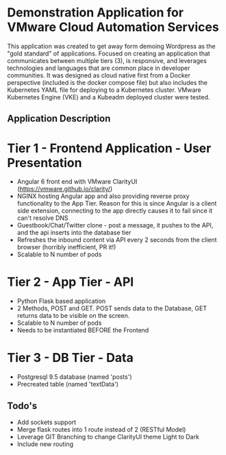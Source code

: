 # Demonstration Application for VMware Cloud Automation Services 

This application was created to get away form demoing Wordpress as the "gold standard" of applications. Focused on creating an application that communicates between multiple tiers (3), is responsive, and leverages technologies and languages that are common place in developer communities. It was designed as cloud native first from a Docker perspective (included is the docker compose file) but also includes the Kubernetes YAML file for deploying to a Kubernetes cluster. VMware Kubernetes Engine (VKE) and a Kubeadm deployed cluster were tested. 

## Application Description 

# Tier 1 - Frontend Application - User Presentation 

* Angular 6 front end with VMware ClarityUI (https://vmware.github.io/clarity/)
* NGINX hosting Angular app and also providing reverse proxy functionality to the App Tier. Reason for this is since Angular is a client side extension, connecting to the app directly causes it to fail since it can't resolve DNS
* Guestbook/Chat/Twitter clone - post a message, it pushes to the API, and the api inserts into the database tier 
* Refreshes the inbound content via API every 2 seconds from the client browser (horribly inefficient, PR it!)
* Scalable to N number of pods

# Tier 2 - App Tier - API 

* Python Flask based application
* 2 Methods, POST and GET. POST sends data to the Database, GET returns data to be visible on the screen.
* Scalable to N number of pods 
* Needs to be instantiated BEFORE the Frontend

# Tier 3 - DB Tier - Data 

* Postgresql 9.5 database (named 'posts')
* Precreated table (named 'textData') 


## Todo's

* Add sockets support
* Merge flask routes into 1 route instead of 2 (RESTful Model) 
* Leverage GIT Branching to change ClarityUI theme Light to Dark
* Include new routing 
